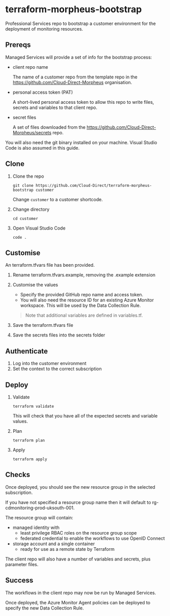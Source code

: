 # terraform-morpheus-bootstrap

Professional Services repo to bootstrap a customer environment for the deployment of monitoring resources.

## Prereqs

Managed Services will provide a set of info for the bootstrap process:


* client repo name

    The name of a customer repo from the template repo in the https://github.com/Cloud-Direct-Morpheus organisation.

* personal access token (PAT)

    A short-lived personal access token to allow this repo to write files, secrets and variables to that client repo.

* secret files

    A set of files downloaded from the <https://github.com/Cloud-Direct-Morpheus/secrets> repo.

You will also need the git binary installed on your machine. Visual Studio Code is also assumed in this guide.

## Clone

1. Clone the repo

    ```shell
    git clone https://github.com/Cloud-Direct/terraform-morpheus-bootstrap customer
    ```

     Change `customer` to a customer shortcode.

1. Change directory

    ```shell
    cd customer
    ```

1. Open Visual Studio Code

   ```shell
   code .
   ```

## Customise

An terraform.tfvars file has been provided.

1. Rename terraform.tfvars.example, removing the .example extension
1. Customise the values
    * Specify the provided GitHub repo name and access token.
    * You will also need the resource ID for an existing Azure Monitor workspace. This will be used by the Data Collection Rule.

    > Note that additional variables are defined in variables.tf.

1. Save the terraform.tfvars file
1. Save the secrets files into the secrets folder

## Authenticate

1. Log into the customer environment
1. Set the context to the correct subscription

## Deploy

1. Validate

    ```shell
    terraform validate
    ```

    This will check that you have all of the expected secrets and variable values.

1. Plan

    ```shell
    terraform plan
    ```

1. Apply

    ```shell
    terraform apply
    ```

## Checks

Once deployed, you should see the new resource group in the selected subscription.

If you have not specified a resource group name then it will default to rg-cdmonitoring-prod-uksouth-001.

The resource group will contain:

* managed identity with
    * least privilege RBAC roles on the resource group scope
    * federated credential to enable the workflows to use OpenID Connect
* storage account and a single container
    * ready for use as a remote state by Terraform

The client repo will also have a number of variables and secrets, plus parameter files.

## Success

The workflows in the client repo may now be run by Managed Services.

Once deployed, the Azure Monitor Agent policies can be deployed to specify the new Data Collection Rule.